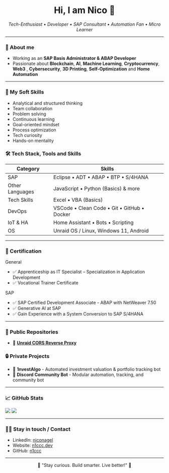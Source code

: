 

<h1 align="center">Hi, I am Nico 👋</h1>
<p align="center">
  <em>Tech-Enthusiast • Developer • SAP Consultant • Automation Fan • Micro Learner</em>
</p>

---

### 🧠 About me

- Working as an **SAP Basis Administrator & ABAP Developer**
- Passionate about **Blockchain**, **AI**, **Machine Learning**, **Cryptocurrency**, **Web3** , **Cybersecurity**, **3D Printing**, **Self-Optimization** and **Home Automation**
---

### 🚀 My Soft Skills

- Analytical and structured thinking  
- Team collaboration  
- Problem solving  
- Continuous learning  
- Goal-oriented mindset  
- Process optimization  
- Tech curiosity  
- Hands-on mentality
  
### 🛠️ Tech Stack, Tools and Skills

| Category       | Skills |
|----------------|----------------------|
| SAP | Eclipse • ADT • ABAP • BTP • S/4HANA |
| Other Languages      | JavaScript • Python (Basics) & more|
| Tech Skills | Excel • VBA (Basics) |
| DevOps         | VSCode • Clean Code • Git • GitHub • Docker |
| IoT & HA       | Home Assistant • Bots • Scripting |
| OS       | Unraid OS / Linux, Windows 11, Android |

---

### 🏅 Certification

General
- ✅ Apprenticeship as IT Specialist – Specialization in Application Development
- ✅ Vocational Trainer Certificate

SAP
- ✅ SAP Certified Development Associate - ABAP with NetWeaver 7.50
- ✅ Generative AI at SAP
- ✅ Gain Experience with a System Conversion to SAP S/4HANA

---

### 📌 Public Repositories

- 🔸 [**Unraid CORS Reverse Proxy**](https://github.com/n1ccc/cors-unraid-proxy)


### 🔒 Private Projects

- 🔹 **1nvestAlgo** - Automated investment valuation & portfolio tracking bot  
- 🔹 **Discord Community Bot** - Modular automation, tracking, and community bot

  
--- 
 

### 📈 GitHub Stats

  <img src="https://github-readme-stats.vercel.app/api?username=n1ccc&show_icons=true&theme=github_dark&include_all_commits&count_private&cache_buster=timestamp" />
  <img src="https://github-readme-stats.vercel.app/api/top-langs/?username=n1ccc&theme=github_dark&count_private&include_all_commits&cache_buster=timestamp" />
  
---

### 🤝🔗 Stay in touch / Contact

- LinkedIn: [niconagel](https://www.linkedin.com/in/niconagel/)
- Website: [n1ccc.dev](https://n1ccc.dev)
- GitHub: [n1ccc](https://github.com/n1ccc)  

---

<p align="center">🚀 "Stay curious. Build smarter. Live better!" 🧬</p>
